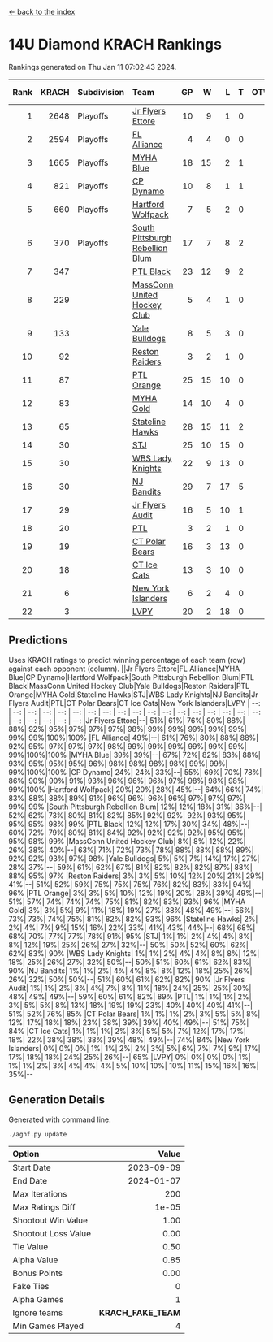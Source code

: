 [<- back to the index](readme.md)
# 14U Diamond KRACH Rankings
Rankings generated on Thu Jan 11 07:02:43 2024.

Rank|KRACH|Subdivision|Team|GP|W|L|T|OTW|OTL|SoS|Exp Wins|Win Diff
---:|---:|:---|:---|---:|---:|---:|---:|---:|---:|---:|---:|---:
1|2648|Playoffs|[Jr Flyers Ettore](https://gamesheetstats.com/seasons/3663/teams/140817/schedule)|10|9|1|0|0|1|359|9.8|-0.0
2|2594|Playoffs|[FL Alliance](https://gamesheetstats.com/seasons/3663/teams/156905/schedule)|4|4|0|0|0|0|87|4.8|-0.0
3|1665|Playoffs|[MYHA Blue](https://gamesheetstats.com/seasons/3663/teams/140816/schedule)|18|15|2|1|2|0|366|16.3|-0.0
4|821|Playoffs|[CP Dynamo](https://gamesheetstats.com/seasons/3663/teams/140823/schedule)|10|8|1|1|0|0|246|9.4|0.0
5|660|Playoffs|[Hartford Wolfpack](https://gamesheetstats.com/seasons/3663/teams/140814/schedule)|7|5|2|0|0|1|381|5.8|-0.0
6|370|Playoffs|[South Pittsburgh Rebellion Blum](https://gamesheetstats.com/seasons/3663/teams/140812/schedule)|17|7|8|2|0|0|956|8.9|0.0
7|347||[PTL Black](https://gamesheetstats.com/seasons/3663/teams/140815/schedule)|23|12|9|2|1|0|786|13.8|-0.0
8|229||[MassConn United Hockey Club](https://gamesheetstats.com/seasons/3663/teams/140810/schedule)|5|4|1|0|0|0|127|4.9|0.0
9|133||[Yale Bulldogs](https://gamesheetstats.com/seasons/3663/teams/156906/schedule)|8|5|3|0|1|0|116|5.9|0.0
10|92||[Reston Raiders](https://gamesheetstats.com/seasons/3663/teams/140829/schedule)|3|2|1|0|0|0|102|2.9|0.0
11|87||[PTL Orange](https://gamesheetstats.com/seasons/3663/teams/140821/schedule)|25|15|10|0|1|1|177|15.9|0.0
12|83||[MYHA Gold](https://gamesheetstats.com/seasons/3663/teams/140824/schedule)|14|10|4|0|0|1|41|10.9|0.0
13|65||[Stateline Hawks](https://gamesheetstats.com/seasons/3663/teams/140813/schedule)|28|15|11|2|1|1|229|16.9|0.0
14|30||[STJ](https://gamesheetstats.com/seasons/3663/teams/140822/schedule)|25|10|15|0|1|1|181|10.9|0.0
15|30||[WBS Lady Knights](https://gamesheetstats.com/seasons/3663/teams/140825/schedule)|22|9|13|0|0|0|289|9.9|0.0
16|30||[NJ Bandits](https://gamesheetstats.com/seasons/3663/teams/140811/schedule)|29|7|17|5|0|0|401|10.4|0.0
17|29||[Jr Flyers Audit](https://gamesheetstats.com/seasons/3663/teams/140819/schedule)|16|5|10|1|0|0|144|6.4|0.0
18|20||[PTL](https://gamesheetstats.com/seasons/3663/teams/140827/schedule)|3|2|1|0|0|0|11|2.9|0.0
19|19||[CT Polar Bears](https://gamesheetstats.com/seasons/3663/teams/140818/schedule)|16|3|13|0|0|0|475|3.9|0.0
20|18||[CT Ice Cats](https://gamesheetstats.com/seasons/3663/teams/140826/schedule)|13|3|10|0|0|1|208|3.9|0.0
21|6||[New York Islanders](https://gamesheetstats.com/seasons/3663/teams/140832/schedule)|6|2|4|0|0|0|23|2.9|0.0
22|3||[LVPY](https://gamesheetstats.com/seasons/3663/teams/140820/schedule)|20|2|18|0|0|0|43|2.9|0.0

## Predictions
Uses KRACH ratings to predict winning percentage of each team (row) against each opponent (column).
||Jr Flyers Ettore|FL Alliance|MYHA Blue|CP Dynamo|Hartford Wolfpack|South Pittsburgh Rebellion Blum|PTL Black|MassConn United Hockey Club|Yale Bulldogs|Reston Raiders|PTL Orange|MYHA Gold|Stateline Hawks|STJ|WBS Lady Knights|NJ Bandits|Jr Flyers Audit|PTL|CT Polar Bears|CT Ice Cats|New York Islanders|LVPY
| --: | --: | --: | --: | --: | --: | --: | --: | --: | --: | --: | --: | --: | --: | --: | --: | --: | --: | --: | --: | --: | --: | --: 
|Jr Flyers Ettore|--| 51%| 61%| 76%| 80%| 88%| 88%| 92%| 95%| 97%| 97%| 97%| 98%| 99%| 99%| 99%| 99%| 99%| 99%| 99%|100%|100%
|FL Alliance| 49%|--| 61%| 76%| 80%| 88%| 88%| 92%| 95%| 97%| 97%| 97%| 98%| 99%| 99%| 99%| 99%| 99%| 99%| 99%|100%|100%
|MYHA Blue| 39%| 39%|--| 67%| 72%| 82%| 83%| 88%| 93%| 95%| 95%| 95%| 96%| 98%| 98%| 98%| 98%| 99%| 99%| 99%|100%|100%
|CP Dynamo| 24%| 24%| 33%|--| 55%| 69%| 70%| 78%| 86%| 90%| 90%| 91%| 93%| 96%| 96%| 96%| 97%| 98%| 98%| 98%| 99%|100%
|Hartford Wolfpack| 20%| 20%| 28%| 45%|--| 64%| 66%| 74%| 83%| 88%| 88%| 89%| 91%| 96%| 96%| 96%| 96%| 97%| 97%| 97%| 99%| 99%
|South Pittsburgh Rebellion Blum| 12%| 12%| 18%| 31%| 36%|--| 52%| 62%| 73%| 80%| 81%| 82%| 85%| 92%| 92%| 92%| 93%| 95%| 95%| 95%| 98%| 99%
|PTL Black| 12%| 12%| 17%| 30%| 34%| 48%|--| 60%| 72%| 79%| 80%| 81%| 84%| 92%| 92%| 92%| 92%| 95%| 95%| 95%| 98%| 99%
|MassConn United Hockey Club|  8%|  8%| 12%| 22%| 26%| 38%| 40%|--| 63%| 71%| 72%| 73%| 78%| 88%| 88%| 88%| 89%| 92%| 92%| 93%| 97%| 98%
|Yale Bulldogs|  5%|  5%|  7%| 14%| 17%| 27%| 28%| 37%|--| 59%| 61%| 62%| 67%| 81%| 82%| 82%| 82%| 87%| 88%| 88%| 95%| 97%
|Reston Raiders|  3%|  3%|  5%| 10%| 12%| 20%| 21%| 29%| 41%|--| 51%| 52%| 59%| 75%| 75%| 75%| 76%| 82%| 83%| 83%| 94%| 96%
|PTL Orange|  3%|  3%|  5%| 10%| 12%| 19%| 20%| 28%| 39%| 49%|--| 51%| 57%| 74%| 74%| 74%| 75%| 81%| 82%| 83%| 93%| 96%
|MYHA Gold|  3%|  3%|  5%|  9%| 11%| 18%| 19%| 27%| 38%| 48%| 49%|--| 56%| 73%| 73%| 74%| 75%| 81%| 82%| 82%| 93%| 96%
|Stateline Hawks|  2%|  2%|  4%|  7%|  9%| 15%| 16%| 22%| 33%| 41%| 43%| 44%|--| 68%| 68%| 68%| 70%| 77%| 77%| 78%| 91%| 95%
|STJ|  1%|  1%|  2%|  4%|  4%|  8%|  8%| 12%| 19%| 25%| 26%| 27%| 32%|--| 50%| 50%| 52%| 60%| 62%| 62%| 83%| 90%
|WBS Lady Knights|  1%|  1%|  2%|  4%|  4%|  8%|  8%| 12%| 18%| 25%| 26%| 27%| 32%| 50%|--| 50%| 51%| 60%| 61%| 62%| 83%| 90%
|NJ Bandits|  1%|  1%|  2%|  4%|  4%|  8%|  8%| 12%| 18%| 25%| 26%| 26%| 32%| 50%| 50%|--| 51%| 60%| 61%| 62%| 82%| 90%
|Jr Flyers Audit|  1%|  1%|  2%|  3%|  4%|  7%|  8%| 11%| 18%| 24%| 25%| 25%| 30%| 48%| 49%| 49%|--| 59%| 60%| 61%| 82%| 89%
|PTL|  1%|  1%|  1%|  2%|  3%|  5%|  5%|  8%| 13%| 18%| 19%| 19%| 23%| 40%| 40%| 40%| 41%|--| 51%| 52%| 76%| 85%
|CT Polar Bears|  1%|  1%|  1%|  2%|  3%|  5%|  5%|  8%| 12%| 17%| 18%| 18%| 23%| 38%| 39%| 39%| 40%| 49%|--| 51%| 75%| 84%
|CT Ice Cats|  1%|  1%|  1%|  2%|  3%|  5%|  5%|  7%| 12%| 17%| 17%| 18%| 22%| 38%| 38%| 38%| 39%| 48%| 49%|--| 74%| 84%
|New York Islanders|  0%|  0%|  0%|  1%|  1%|  2%|  2%|  3%|  5%|  6%|  7%|  7%|  9%| 17%| 17%| 18%| 18%| 24%| 25%| 26%|--| 65%
|LVPY|  0%|  0%|  0%|  0%|  1%|  1%|  1%|  2%|  3%|  4%|  4%|  4%|  5%| 10%| 10%| 10%| 11%| 15%| 16%| 16%| 35%|--

## Generation Details

Generated with command line:
```
./aghf.py update
```

| Option | Value |
| :----- | ----: |
| Start Date | 2023-09-09 |
| End Date | 2024-01-07 |
| Max Iterations | 200 |
| Max Ratings Diff | 1e-05 |
| Shootout Win Value | 1.00 |
| Shootout Loss Value | 0.00 |
| Tie Value | 0.50 |
| Alpha Value | 0.85 |
| Bonus Points | 0.00 |
| Fake Ties | 0 |
| Alpha Games | 1 |
| Ignore teams | __KRACH_FAKE_TEAM__ |
| Min Games Played | 4 |

